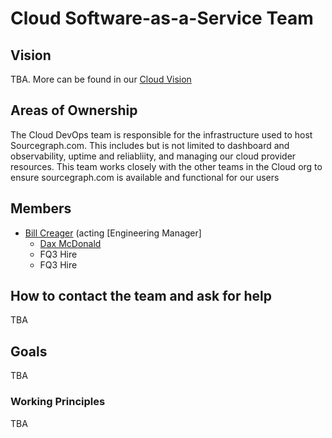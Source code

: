# Cloud Software-as-a-Service Team

## Vision

TBA. More can be found in our [Cloud Vision](./cloud/index.md#vision)

## Areas of Ownership

The Cloud DevOps team is responsible for the infrastructure used to host Sourcegraph.com.  This includes but is not limited to dashboard and observability, uptime and reliabliity, and managing our cloud provider resources.  This team works closely with the other teams in the Cloud org to ensure sourcegraph.com is available and functional for our users

## Members

- [Bill Creager](../../company/team/index.md#bill-creater) (acting [Engineering Manager]
  - [Dax McDonald](../../company/team/index.md#dax-mcdonald-he-him)
  - FQ3 Hire
  - FQ3 Hire

## How to contact the team and ask for help

TBA

## Goals

TBA

### Working Principles

TBA
